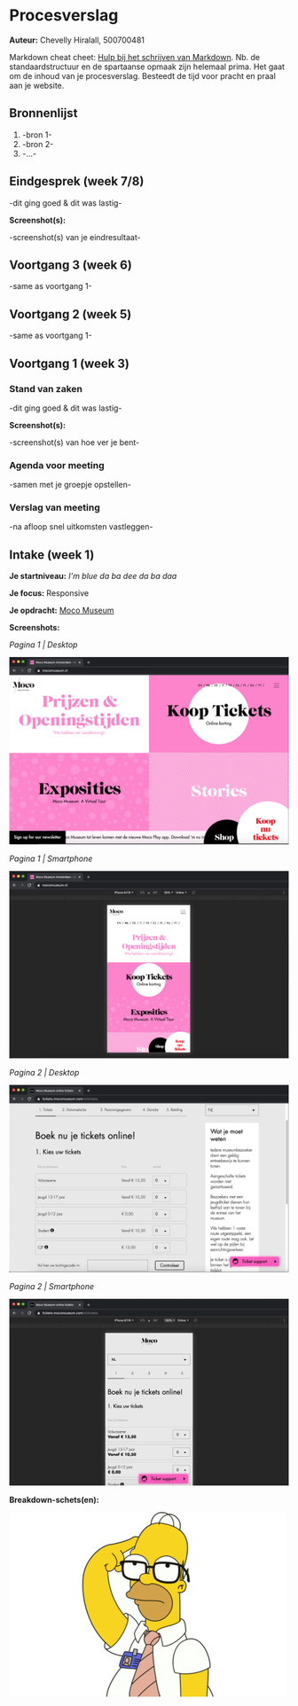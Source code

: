 # Procesverslag
**Auteur:** Chevelly Hiralall, 500700481

Markdown cheat cheet: [Hulp bij het schrijven van Markdown](https://github.com/adam-p/markdown-here/wiki/Markdown-Cheatsheet). Nb. de standaardstructuur en de spartaanse opmaak zijn helemaal prima. Het gaat om de inhoud van je procesverslag. Besteedt de tijd voor pracht en praal aan je website.



## Bronnenlijst
1. -bron 1-
2. -bron 2-
3. -...-



## Eindgesprek (week 7/8)

-dit ging goed & dit was lastig-

**Screenshot(s):**

-screenshot(s) van je eindresultaat-



## Voortgang 3 (week 6)

-same as voortgang 1-



## Voortgang 2 (week 5)

-same as voortgang 1-



## Voortgang 1 (week 3)

### Stand van zaken

-dit ging goed & dit was lastig-

**Screenshot(s):**

-screenshot(s) van hoe ver je bent-

### Agenda voor meeting

-samen met je groepje opstellen-

### Verslag van meeting

-na afloop snel uitkomsten vastleggen-



## Intake (week 1)

**Je startniveau:** *I'm blue da ba dee da ba daa*

**Je focus:** Responsive

**Je opdracht:** [Moco Museum](https://mocomuseum.nl)

**Screenshots:**

*Pagina 1 | Desktop*

![Screenshot van de eerste pagina op een laptop](images/proces/pagina1_full.png)

*Pagina 1 | Smartphone*

![Screenshot van de eerste pagina op een smartphone](images/proces/pagina1_responsive.png)

*Pagina 2 | Desktop*

![Screenshot van de tweede pagina op een laptop](images/proces/pagina2_full.png)

*Pagina 2 | Smartphone*

![Screenshot van de tweede pagina op een smartphone](images/proces/pagina2_responsive.png)


**Breakdown-schets(en):**

![-voorlopige breakdownschets(en) van een of beide pagina's van de site die je gaat maken-](images/proces/thinking.png)
